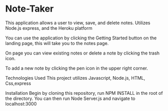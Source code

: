 # Note-Taker
This application allows a user to view, save, and delete notes. Utilizes Node.js express, and the Heroku platform

You can use the application by clicking the Getting Started button on the landing page, this will take you to the notes page.

On page you can view existing notes or delete a note by clicking the trash icon.

To add a new note by clicking the pen icon in the upper right corner.


Technologies Used This project utilizes Javascript, Node.js, HTML, Css,express 

Installation Begin by cloning this repository, run NPM INSTALL in the root of the directory. You can then run Node Server.js and navigate to localhost:3000


